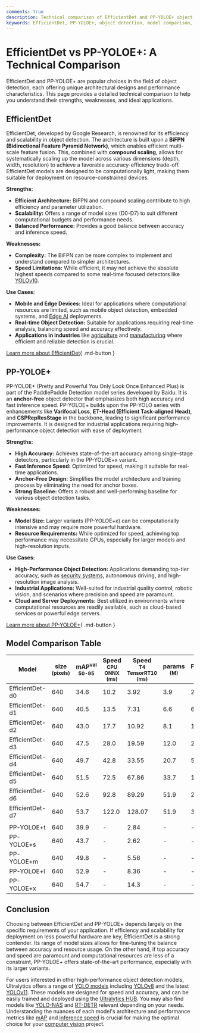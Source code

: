 ```yaml
---
comments: true
description: Technical comparison of EfficientDet and PP-YOLOE+ object detection models, focusing on architecture, performance, and use cases.
keywords: EfficientDet, PP-YOLOE+, object detection, model comparison, computer vision, Ultralytics, YOLO
---
```


# EfficientDet vs PP-YOLOE+: A Technical Comparison

EfficientDet and PP-YOLOE+ are popular choices in the field of object detection, each offering unique architectural designs and performance characteristics. This page provides a detailed technical comparison to help you understand their strengths, weaknesses, and ideal applications.

<script async src="https://cdn.jsdelivr.net/npm/chart.js@3.9.1/dist/chart.min.js"></script>
<script defer src="../../javascript/benchmark.js"></script>

<canvas id="modelComparisonChart" width="1024" height="400" active-models='["EfficientDet", "PP-YOLOE+"]'></canvas>

## EfficientDet

EfficientDet, developed by Google Research, is renowned for its efficiency and scalability in object detection. The architecture is built upon a **BiFPN (Bidirectional Feature Pyramid Network)**, which enables efficient multi-scale feature fusion. This, combined with **compound scaling**, allows for systematically scaling up the model across various dimensions (depth, width, resolution) to achieve a favorable accuracy-efficiency trade-off. EfficientDet models are designed to be computationally light, making them suitable for deployment on resource-constrained devices.

**Strengths:**

- **Efficient Architecture:** BiFPN and compound scaling contribute to high efficiency and parameter utilization.
- **Scalability:** Offers a range of model sizes (D0-D7) to suit different computational budgets and performance needs.
- **Balanced Performance:** Provides a good balance between accuracy and inference speed.

**Weaknesses:**

- **Complexity:** The BiFPN can be more complex to implement and understand compared to simpler architectures.
- **Speed Limitations:** While efficient, it may not achieve the absolute highest speeds compared to some real-time focused detectors like [YOLOv10](https://docs.ultralytics.com/models/yolov10/).

**Use Cases:**

- **Mobile and Edge Devices:** Ideal for applications where computational resources are limited, such as mobile object detection, embedded systems, and [Edge AI](https://www.ultralytics.com/glossary/edge-ai) deployments.
- **Real-time Object Detection:** Suitable for applications requiring real-time analysis, balancing speed and accuracy effectively.
- **Applications in industries** like [agriculture](https://www.ultralytics.com/solutions/ai-in-agriculture) and [manufacturing](https://www.ultralytics.com/solutions/ai-in-manufacturing) where efficient and reliable detection is crucial.

[Learn more about EfficientDet](https://github.com/google/automl/tree/master/efficientdet){ .md-button }

## PP-YOLOE+

PP-YOLOE+ (Pretty and Powerful You Only Look Once Enhanced Plus) is part of the PaddlePaddle Detection model series developed by Baidu. It is an **anchor-free** object detector that emphasizes both high accuracy and fast inference speed. PP-YOLOE+ builds upon the PP-YOLO series with enhancements like **Varifocal Loss**, **ET-Head (Efficient Task-aligned Head)**, and **CSPRepResStage** in the backbone, leading to significant performance improvements. It is designed for industrial applications requiring high-performance object detection with ease of deployment.

**Strengths:**

- **High Accuracy:** Achieves state-of-the-art accuracy among single-stage detectors, particularly in the PP-YOLOE+x variant.
- **Fast Inference Speed:** Optimized for speed, making it suitable for real-time applications.
- **Anchor-Free Design:** Simplifies the model architecture and training process by eliminating the need for anchor boxes.
- **Strong Baseline:** Offers a robust and well-performing baseline for various object detection tasks.

**Weaknesses:**

- **Model Size:** Larger variants (PP-YOLOE+x) can be computationally intensive and may require more powerful hardware.
- **Resource Requirements:** While optimized for speed, achieving top performance may necessitate GPUs, especially for larger models and high-resolution inputs.

**Use Cases:**

- **High-Performance Object Detection:** Applications demanding top-tier accuracy, such as [security systems](https://www.ultralytics.com/blog/computer-vision-for-theft-prevention-enhancing-security), autonomous driving, and high-resolution image analysis.
- **Industrial Applications:** Well-suited for industrial quality control, robotic vision, and scenarios where precision and speed are paramount.
- **Cloud and Server Deployments:** Best utilized in environments where computational resources are readily available, such as cloud-based services or powerful edge servers.

[Learn more about PP-YOLOE+](https://github.com/PaddlePaddle/PaddleDetection){ .md-button }

## Model Comparison Table

| Model           | size<br><sup>(pixels) | mAP<sup>val<br>50-95 | Speed<br><sup>CPU ONNX<br>(ms) | Speed<br><sup>T4 TensorRT10<br>(ms) | params<br><sup>(M) | FLOPs<br><sup>(B) |
| --------------- | --------------------- | -------------------- | ------------------------------ | ----------------------------------- | ------------------ | ----------------- |
| EfficientDet-d0 | 640                   | 34.6                 | 10.2                           | 3.92                                | 3.9                | 2.54              |
| EfficientDet-d1 | 640                   | 40.5                 | 13.5                           | 7.31                                | 6.6                | 6.1               |
| EfficientDet-d2 | 640                   | 43.0                 | 17.7                           | 10.92                               | 8.1                | 11.0              |
| EfficientDet-d3 | 640                   | 47.5                 | 28.0                           | 19.59                               | 12.0               | 24.9              |
| EfficientDet-d4 | 640                   | 49.7                 | 42.8                           | 33.55                               | 20.7               | 55.2              |
| EfficientDet-d5 | 640                   | 51.5                 | 72.5                           | 67.86                               | 33.7               | 130.0             |
| EfficientDet-d6 | 640                   | 52.6                 | 92.8                           | 89.29                               | 51.9               | 226.0             |
| EfficientDet-d7 | 640                   | 53.7                 | 122.0                          | 128.07                              | 51.9               | 325.0             |
|                 |                       |                      |                                |                                     |                    |                   |
| PP-YOLOE+t      | 640                   | 39.9                 | -                              | 2.84                                | -                  | -                 |
| PP-YOLOE+s      | 640                   | 43.7                 | -                              | 2.62                                | -                  | -                 |
| PP-YOLOE+m      | 640                   | 49.8                 | -                              | 5.56                                | -                  | -                 |
| PP-YOLOE+l      | 640                   | 52.9                 | -                              | 8.36                                | -                  | -                 |
| PP-YOLOE+x      | 640                   | 54.7                 | -                              | 14.3                                | -                  | -                 |

## Conclusion

Choosing between EfficientDet and PP-YOLOE+ depends largely on the specific requirements of your application. If efficiency and scalability for deployment on less powerful hardware are key, EfficientDet is a strong contender. Its range of model sizes allows for fine-tuning the balance between accuracy and resource usage. On the other hand, if top accuracy and speed are paramount and computational resources are less of a constraint, PP-YOLOE+ offers state-of-the-art performance, especially with its larger variants.

For users interested in other high-performance object detection models, Ultralytics offers a range of [YOLO models](https://docs.ultralytics.com/models/) including [YOLOv8](https://docs.ultralytics.com/models/yolov8/) and the latest [YOLOv11](https://docs.ultralytics.com/models/yolo11/). These models are designed for speed and accuracy, and can be easily trained and deployed using the [Ultralytics HUB](https://www.ultralytics.com/hub). You may also find models like [YOLO-NAS](https://docs.ultralytics.com/models/yolo-nas/) and [RT-DETR](https://docs.ultralytics.com/models/rtdetr/) relevant depending on your needs. Understanding the nuances of each model's architecture and performance metrics like [mAP](https://www.ultralytics.com/glossary/mean-average-precision-map) and [inference speed](https://www.ultralytics.com/glossary/inference-latency) is crucial for making the optimal choice for your [computer vision](https://www.ultralytics.com/glossary/computer-vision-cv) project.
